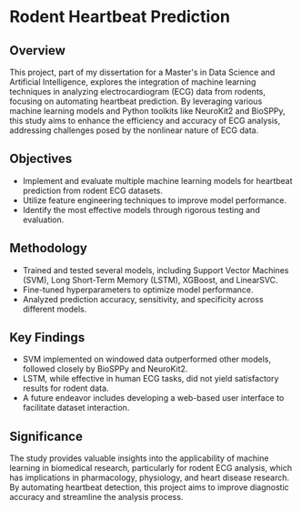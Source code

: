 # Rodent Heartbeat Prediction
## Overview
This project, part of my dissertation for a Master's in Data Science and Artificial Intelligence, explores the integration of machine learning techniques in analyzing electrocardiogram (ECG) data from rodents, focusing on automating heartbeat prediction. By leveraging various machine learning models and Python toolkits like NeuroKit2 and BioSPPy, this study aims to enhance the efficiency and accuracy of ECG analysis, addressing challenges posed by the nonlinear nature of ECG data.

## Objectives
- Implement and evaluate multiple machine learning models for heartbeat prediction from rodent ECG datasets.
- Utilize feature engineering techniques to improve model performance.
- Identify the most effective models through rigorous testing and evaluation.

## Methodology
- Trained and tested several models, including Support Vector Machines (SVM), Long Short-Term Memory (LSTM), XGBoost, and LinearSVC.
- Fine-tuned hyperparameters to optimize model performance.
- Analyzed prediction accuracy, sensitivity, and specificity across different models.

## Key Findings
- SVM implemented on windowed data outperformed other models, followed closely by BioSPPy and NeuroKit2.
- LSTM, while effective in human ECG tasks, did not yield satisfactory results for rodent data.
- A future endeavor includes developing a web-based user interface to facilitate dataset interaction.

## Significance
The study provides valuable insights into the applicability of machine learning in biomedical research, particularly for rodent ECG analysis, which has implications in pharmacology, physiology, and heart disease research. By automating heartbeat detection, this project aims to improve diagnostic accuracy and streamline the analysis process.
